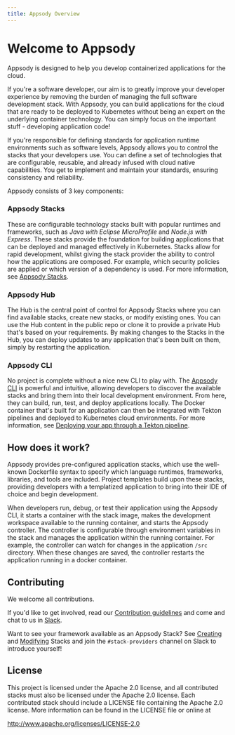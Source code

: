 ```yaml
---
title: Appsody Overview
---
```


# Welcome to Appsody

Appsody is designed to help you develop containerized applications for the cloud.

If you're a software developer, our aim is to greatly improve your developer experience by removing the burden of managing the full software development stack. With Appsody,
you can build applications for the cloud that are ready to be deployed to Kubernetes without being an expert on the underlying container technology. You can simply focus on the important stuff - developing application code!  

If you're responsible for defining standards for application runtime environments such as software levels, Appsody allows you to control the stacks that your developers use. You can define a set of technologies that are configurable, reusable, and already infused with cloud native capabilities. You get to implement and maintain your standards, ensuring consistency and reliability.

Appsody consists of 3 key components:

### Appsody Stacks
These are configurable technology stacks built with popular runtimes and frameworks, such as *Java with Eclipse MicroProfile* and *Node.js with Express*. These stacks  provide the foundation for building applications that can be deployed and managed effectively in Kubernetes. Stacks allow for rapid development, whilst giving the stack provider the ability to control how the applications are composed. For example, which security policies are applied or which version of a dependency is used. For more
information, see [Appsody Stacks](/content/docs/stacks/stacks-overview.md).

### Appsody Hub
The Hub is the central point of control for Appsody Stacks where you can find available stacks, create new stacks, or modify existing ones. You can use the Hub content in the public repo or clone it to provide a private Hub that's based on your requirements. By making changes to the Stacks in the Hub, you can deploy updates to any application that's been built on them, simply by restarting the application.

### Appsody CLI
No project is complete without a nice new CLI to play with. The [Appsody CLI](/content/docs/using-appsody/cli-commands.md) is powerful and intuitive, allowing developers to discover the available stacks and bring them into their local development environment. From here, they can build, run, test, and deploy applications locally. The Docker container that's built for an application can then be integrated with Tekton pipelines and deployed to Kubernetes cloud environments. For more information, see [Deploying your app through a Tekton pipeline](/content/docs/using-appsody/building-and-deploying.md#Deploying-your-app-through-a-Tekton-pipeline).

## How does it work?

Appsody provides pre-configured application stacks, which use the well-known Dockerfile syntax to specify which language runtimes, frameworks, libraries, and tools are included. Project templates build upon these stacks, providing developers with a templatized application to bring into their IDE of choice and begin development.

When developers run, debug, or test their application using the Appsody CLI, it starts a container with the stack image, makes the development workspace available to the running container, and starts the Appsody controller. The controller is configurable through environment variables in the stack and manages the application within the running container. For example, the controller can watch for changes in the application `/src` directory. When these changes are saved, the controller restarts the application running in a docker container.

## Contributing

We welcome all contributions.

If you'd like to get involved, read our [Contribution guidelines](https://github.com/appsody/website/blob/master/CONTRIBUTING.md) and come and chat to us in [Slack](https://appsody-slack.eu-gb.mybluemix.net/).

Want to see your framework available as an Appsody Stack? See [Creating](/content/docs/stacks/create.md) and [Modifying](/content/docs/stacks/modify.md) Stacks and join the `#stack-providers` channel on Slack to introduce yourself!

## License
This project is licensed under the Apache 2.0 license, and all contributed stacks must also be licensed under the Apache 2.0 license. Each contributed stack should include a LICENSE file containing the Apache 2.0 license. More information can be found in the LICENSE file or online at

http://www.apache.org/licenses/LICENSE-2.0
